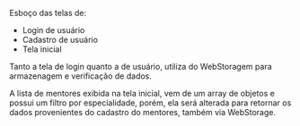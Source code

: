 Esboço das telas de:
 - Login de usuário
 - Cadastro de usuário
 - Tela inicial

Tanto a tela de login quanto a de usuário, utiliza do WebStoragem para armazenagem e verificação de dados.

A lista de mentores exibida na tela inicial, vem de um array de objetos e possui um filtro por especialidade, porém, ela será alterada para retornar os dados provenientes do cadastro do mentores, também via WebStorage.

